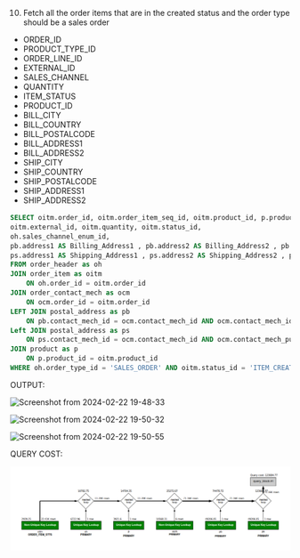 10. Fetch all the order items that are in the created status and the order type should be a sales order
- ORDER_ID 
- PRODUCT_TYPE_ID 
- ORDER_LINE_ID  
- EXTERNAL_ID 
- SALES_CHANNEL 
- QUANTITY 
- ITEM_STATUS 
- PRODUCT_ID 
- BILL_CITY 
- BILL_COUNTRY
- BILL_POSTALCODE
- BILL_ADDRESS1
- BILL_ADDRESS2 
- SHIP_CITY 
- SHIP_COUNTRY 
- SHIP_POSTALCODE  
- SHIP_ADDRESS1  
- SHIP_ADDRESS2  

```sql
SELECT oitm.order_id, oitm.order_item_seq_id, oitm.product_id, p.product_type_id,
oitm.external_id, oitm.quantity, oitm.status_id, 
oh.sales_channel_enum_id, 
pb.address1 AS Billing_Address1 , pb.address2 AS Billing_Address2 , pb.city AS Billing_City, pb.postal_code AS Billing_code , pb.country_geo_id AS Billing_country,
ps.address1 AS Shipping_Address1 , ps.address2 AS Shipping_Address2 , ps.city AS Shipping_City, ps.postal_code AS Shipping_code , ps.country_geo_id AS Shipping_country
FROM order_header as oh
JOIN order_item as oitm
	ON oh.order_id = oitm.order_id
JOIN order_contact_mech as ocm
	ON ocm.order_id = oitm.order_id 
LEFT JOIN postal_address as pb
	ON pb.contact_mech_id = ocm.contact_mech_id AND ocm.contact_mech_id AND ocm.contact_mech_purpose_type_id = 'BILLING_LOCATION'
Left JOIN postal_address as ps
	ON ps.contact_mech_id = ocm.contact_mech_id AND ocm.contact_mech_purpose_type_id = 'SHIPPING_LOCATION'
JOIN product as p
	ON p.product_id = oitm.product_id
WHERE oh.order_type_id = 'SALES_ORDER' AND oitm.status_id = 'ITEM_CREATED';
```
OUTPUT:

![Screenshot from 2024-02-22 19-48-33](https://github.com/Khushboop14/Training_assignment/assets/126051670/cbe5610b-eaeb-44cb-9b1d-4651bb54f639)

![Screenshot from 2024-02-22 19-50-32](https://github.com/Khushboop14/Training_assignment/assets/126051670/0031d37a-dc16-43df-a5bd-403ad9c17e4c)

![Screenshot from 2024-02-22 19-50-55](https://github.com/Khushboop14/Training_assignment/assets/126051670/ccda8d94-becf-4f1c-9caf-485720d0b396)

QUERY COST: 

![Alt text](<Screenshot from 2024-02-28 16-26-48.png>)


